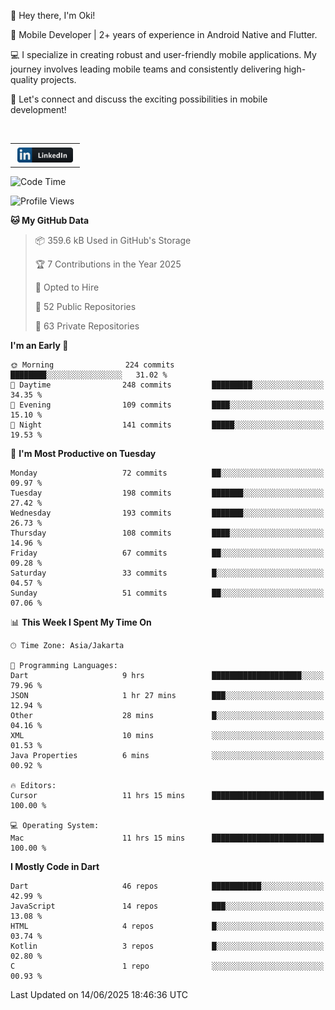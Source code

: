 <p>
 👋 Hey there, I'm Oki!

🚀 Mobile Developer | 2+ years of experience in Android Native and Flutter.

💻 I specialize in creating robust and user-friendly mobile applications. My journey involves leading mobile teams and consistently delivering high-quality projects.

🔗 Let's connect and discuss the exciting possibilities in mobile development!

<br>

<table style="border:none; border-collapse:collapse; cellspacing:0; cellpadding:0">
    <tr>
        <td>
           <a href="https://www.linkedin.com/in/oki-6ba305173/" target="_blank">
              <img src="https://github.com/inisialkey/inisialkey/blob/main/assets/linkedin.svg" alt="LinkedIn" style="vertical-align:top; margin:4px" height=24>
          </a>
        </td>
    </tr>
</table>

<!-- <br>

<!--START_SECTION:waka-->
![Code Time](http://img.shields.io/badge/Code%20Time-1%2C304%20hrs-blue)

![Profile Views](http://img.shields.io/badge/Profile%20Views-0-blue)

**🐱 My GitHub Data** 

> 📦 359.6 kB Used in GitHub's Storage 
 > 
> 🏆 7 Contributions in the Year 2025
 > 
> 💼 Opted to Hire
 > 
> 📜 52 Public Repositories 
 > 
> 🔑 63 Private Repositories 
 > 
**I'm an Early 🐤** 

```text
🌞 Morning                224 commits         ████████░░░░░░░░░░░░░░░░░   31.02 % 
🌆 Daytime                248 commits         █████████░░░░░░░░░░░░░░░░   34.35 % 
🌃 Evening                109 commits         ████░░░░░░░░░░░░░░░░░░░░░   15.10 % 
🌙 Night                  141 commits         █████░░░░░░░░░░░░░░░░░░░░   19.53 % 
```
📅 **I'm Most Productive on Tuesday** 

```text
Monday                   72 commits          ██░░░░░░░░░░░░░░░░░░░░░░░   09.97 % 
Tuesday                  198 commits         ███████░░░░░░░░░░░░░░░░░░   27.42 % 
Wednesday                193 commits         ███████░░░░░░░░░░░░░░░░░░   26.73 % 
Thursday                 108 commits         ████░░░░░░░░░░░░░░░░░░░░░   14.96 % 
Friday                   67 commits          ██░░░░░░░░░░░░░░░░░░░░░░░   09.28 % 
Saturday                 33 commits          █░░░░░░░░░░░░░░░░░░░░░░░░   04.57 % 
Sunday                   51 commits          ██░░░░░░░░░░░░░░░░░░░░░░░   07.06 % 
```


📊 **This Week I Spent My Time On** 

```text
🕑︎ Time Zone: Asia/Jakarta

💬 Programming Languages: 
Dart                     9 hrs               ████████████████████░░░░░   79.96 % 
JSON                     1 hr 27 mins        ███░░░░░░░░░░░░░░░░░░░░░░   12.94 % 
Other                    28 mins             █░░░░░░░░░░░░░░░░░░░░░░░░   04.16 % 
XML                      10 mins             ░░░░░░░░░░░░░░░░░░░░░░░░░   01.53 % 
Java Properties          6 mins              ░░░░░░░░░░░░░░░░░░░░░░░░░   00.92 % 

🔥 Editors: 
Cursor                   11 hrs 15 mins      █████████████████████████   100.00 % 

💻 Operating System: 
Mac                      11 hrs 15 mins      █████████████████████████   100.00 % 
```

**I Mostly Code in Dart** 

```text
Dart                     46 repos            ███████████░░░░░░░░░░░░░░   42.99 % 
JavaScript               14 repos            ███░░░░░░░░░░░░░░░░░░░░░░   13.08 % 
HTML                     4 repos             █░░░░░░░░░░░░░░░░░░░░░░░░   03.74 % 
Kotlin                   3 repos             █░░░░░░░░░░░░░░░░░░░░░░░░   02.80 % 
C                        1 repo              ░░░░░░░░░░░░░░░░░░░░░░░░░   00.93 % 
```




 Last Updated on 14/06/2025 18:46:36 UTC
<!--END_SECTION:waka-->